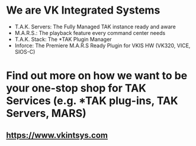 # We are VK Integrated Systems

- T.A.K. Servers: The Fully Managed TAK instance ready and aware
- M.A.R.S.: The playback feature every command center needs
- T.A.K. Stack: The *TAK Plugin Manager  
- Inforce: The Premiere M.A.R.S Ready Plugin for VKIS HW (VK320, VICE, SIOS-C)

# Find out more on how we want to be your one-stop shop for TAK Services (e.g. *TAK plug-ins, TAK Servers, MARS)

## https://www.vkintsys.com

